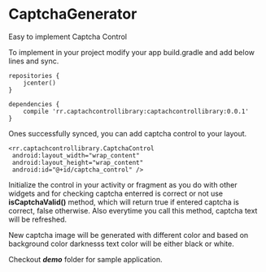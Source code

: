 # CaptchaGenerator
Easy to implement Captcha Control

To implement in your project modify your app build.gradle and add below lines and sync.

```
repositories {
    jcenter()
}

dependencies {
    compile 'rr.captachcontrollibrary:captachcontrollibrary:0.0.1'
}
```

Ones successfully synced, you can add captcha control to your layout.
```
<rr.captachcontrollibrary.CaptchaControl
 android:layout_width="wrap_content"
 android:layout_height="wrap_content"
 android:id="@+id/captcha_control" />
```

Initialize the control in your activity or fragment as you do with other widgets and for checking captcha enterred is correct or not use **isCaptchaValid()** method, which will return true if entered captcha is correct, false otherwise. Also everytime you call this method, captcha text will be refreshed. 

New captcha image will be generated with different color and based on background color darknesss text color will be either black or white.

Checkout _**demo**_ folder for sample application.
